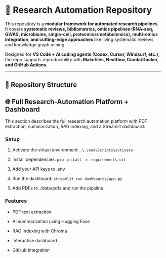 # 🔬 Research Automation Repository

This repository is a **modular framework for automated research pipelines**.  
It covers **systematic reviews, bibliometrics, omics pipelines (RNA-seq, GWAS, microbiome, single-cell, proteomics/metabolomics), multi-omics integration, and cutting-edge approaches** like living systematic reviews and knowledge graph mining.  

Designed for **VS Code + AI coding agents (Codex, Cursor, Windsurf, etc.)**, the repo supports reproducibility with **Makefiles, Nextflow, Conda/Docker, and GitHub Actions**.

---

## 📂 Repository Structure

## 🌐 Full Research-Automation Platform + Dashboard

This section describes the full research automation platform with PDF extraction, summarization, RAG indexing, and a Streamlit dashboard.

### Setup

1. Activate the virtual environment: `.\.venv\Scripts\activate`

2. Install dependencies: `pip install -r requirements.txt`

3. Add your API keys to .env

4. Run the dashboard: `streamlit run dashboards/app.py`

5. Add PDFs to ./data/pdfs and run the pipeline.

### Features

- PDF text extraction

- AI summarization using Hugging Face

- RAG indexing with Chroma

- Interactive dashboard

- GitHub integration
